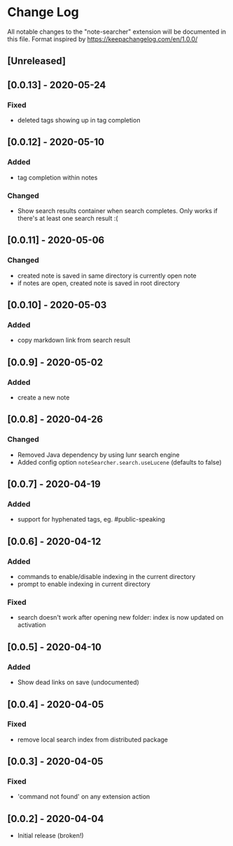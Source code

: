 # Change Log

All notable changes to the "note-searcher" extension will be documented in this
file. Format inspired by https://keepachangelog.com/en/1.0.0/


## [Unreleased]

## [0.0.13] - 2020-05-24
### Fixed
- deleted tags showing up in tag completion

## [0.0.12] - 2020-05-10
### Added
- tag completion within notes

### Changed
- Show search results container when search completes. Only works if there's
  at least one search result :(

## [0.0.11] - 2020-05-06
### Changed
- created note is saved in same directory is currently open note
- if notes are open, created note is saved in root directory

## [0.0.10] - 2020-05-03
### Added
- copy markdown link from search result

## [0.0.9] - 2020-05-02
### Added
- create a new note

## [0.0.8] - 2020-04-26
### Changed
- Removed Java dependency by using lunr search engine
- Added config option `noteSearcher.search.useLucene` (defaults to false)

## [0.0.7] - 2020-04-19
### Added
- support for hyphenated tags, eg. #public-speaking

## [0.0.6] - 2020-04-12
### Added
- commands to enable/disable indexing in the current directory
- prompt to enable indexing in current directory

### Fixed
- search doesn't work after opening new folder: index is now updated on activation

## [0.0.5] - 2020-04-10
### Added
- Show dead links on save (undocumented)

## [0.0.4] - 2020-04-05
### Fixed
- remove local search index from distributed package

## [0.0.3] - 2020-04-05
### Fixed
- 'command not found' on any extension action

## [0.0.2] - 2020-04-04
- Initial release (broken!)
